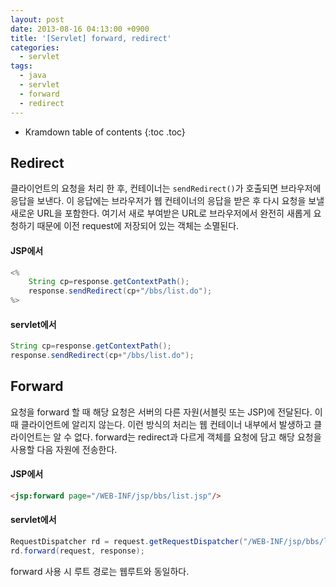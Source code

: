 ```yaml
---
layout: post
date: 2013-08-16 04:13:00 +0900
title: '[Servlet] forward, redirect'
categories:
  - servlet
tags:
  - java
  - servlet
  - forward
  - redirect
---
```


* Kramdown table of contents
{:toc .toc}

## Redirect

클라이언트의 요청을 처리 한 후, 컨테이너는 `sendRedirect()`가 호출되면 브라우저에 응답을 보낸다. 이 응답에는 브라우저가 웹 컨테이너의 응답을 받은 후 다시 요청을 보낼 새로운 URL을 포함한다. 여기서 새로 부여받은 URL로 브라우저에서 완전히 새롭게 요청하기 때문에 이전 request에 저장되어 있는 객체는 소멸된다.

#### JSP에서

```java
<%
    String cp=response.getContextPath();
    response.sendRedirect(cp+"/bbs/list.do");
%>
```

#### servlet에서

```java
String cp=response.getContextPath();
response.sendRedirect(cp+"/bbs/list.do");
```

## Forward

요청을 forward 할 때 해당 요청은 서버의 다른 자원(서블릿 또는 JSP)에 전달된다. 이때 클라이언트에 알리지 않는다. 이런 방식의 처리는 웹 컨테이너 내부에서 발생하고 클라이언트는 알 수 없다. forward는 redirect과 다르게 객체를 요청에 담고 해당 요청을 사용할 다음 자원에 전송한다.

#### JSP에서

```html
<jsp:forward page="/WEB-INF/jsp/bbs/list.jsp"/>
```

#### servlet에서

```java
RequestDispatcher rd = request.getRequestDispatcher("/WEB-INF/jsp/bbs/list.jsp");
rd.forward(request, response);
```

forward 사용 시 루트 경로는 웹루트와 동일하다.
